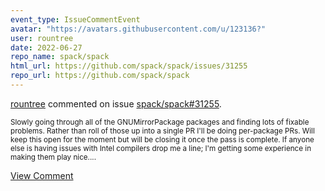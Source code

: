 ```yaml
---
event_type: IssueCommentEvent
avatar: "https://avatars.githubusercontent.com/u/123136?"
user: rountree
date: 2022-06-27
repo_name: spack/spack
html_url: https://github.com/spack/spack/issues/31255
repo_url: https://github.com/spack/spack
---
```


<a href='https://github.com/rountree' target='_blank'>rountree</a> commented on issue <a href='https://github.com/spack/spack/issues/31255' target='_blank'>spack/spack#31255</a>.

<small>Slowly going through all of the GNUMirrorPackage packages and finding lots of fixable problems.  Rather than roll of those up into a single PR I'll be doing per-package PRs.  Will keep this open for the moment but will be closing it once the pass is complete.  If anyone else is having issues with Intel compilers drop me a line; I'm getting some experience in making them play nice....</small>

<a href='https://github.com/spack/spack/issues/31255' target='_blank'>View Comment</a>